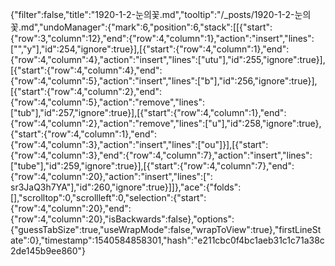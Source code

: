 {"filter":false,"title":"1920-1-2-눈의꽃.md","tooltip":"/_posts/1920-1-2-눈의꽃.md","undoManager":{"mark":6,"position":6,"stack":[[{"start":{"row":3,"column":12},"end":{"row":4,"column":1},"action":"insert","lines":["","y"],"id":254,"ignore":true}],[{"start":{"row":4,"column":1},"end":{"row":4,"column":4},"action":"insert","lines":["utu"],"id":255,"ignore":true}],[{"start":{"row":4,"column":4},"end":{"row":4,"column":5},"action":"insert","lines":["b"],"id":256,"ignore":true}],[{"start":{"row":4,"column":2},"end":{"row":4,"column":5},"action":"remove","lines":["tub"],"id":257,"ignore":true}],[{"start":{"row":4,"column":1},"end":{"row":4,"column":2},"action":"remove","lines":["u"],"id":258,"ignore":true},{"start":{"row":4,"column":1},"end":{"row":4,"column":3},"action":"insert","lines":["ou"]}],[{"start":{"row":4,"column":3},"end":{"row":4,"column":7},"action":"insert","lines":["tube"],"id":259,"ignore":true}],[{"start":{"row":4,"column":7},"end":{"row":4,"column":20},"action":"insert","lines":[": sr3JaQ3h7YA"],"id":260,"ignore":true}]]},"ace":{"folds":[],"scrolltop":0,"scrollleft":0,"selection":{"start":{"row":4,"column":20},"end":{"row":4,"column":20},"isBackwards":false},"options":{"guessTabSize":true,"useWrapMode":false,"wrapToView":true},"firstLineState":0},"timestamp":1540584858301,"hash":"e211cbc0f4bc1aeb31c1c71a38c2de145b9ee860"}